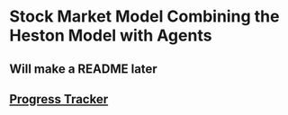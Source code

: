 # Stock Market Model Combining the Heston Model with Agents

## Will make a README later

## [Progress Tracker](https://www.notion.so/23a7fcd5236180bcb79bce1115ad5747?v=23a7fcd5236181348438000c082b4c99)


